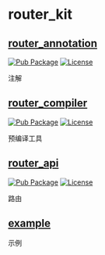 # router_kit

## [router_annotation](./router_annotation)

[![Pub Package](https://img.shields.io/pub/v/router_annotation.svg)](https://pub.dev/packages/router_annotation)
[![License](https://img.shields.io/badge/License-Apache%202.0-blue.svg)](https://github.com/RxReader/router_kit/blob/master/router_annotation/LICENSE)

注解

## [router_compiler](./router_compiler)

[![Pub Package](https://img.shields.io/pub/v/router_compiler.svg)](https://pub.dev/packages/router_compiler)
[![License](https://img.shields.io/badge/License-Apache%202.0-blue.svg)](https://github.com/RxReader/router_kit/blob/master/router_compiler/LICENSE)

预编译工具

## [router_api](./router_api)

[![Pub Package](https://img.shields.io/pub/v/router_api.svg)](https://pub.dev/packages/router_api)
[![License](https://img.shields.io/badge/License-Apache%202.0-blue.svg)](https://github.com/RxReader/router_kit/blob/master/router_api/LICENSE)

路由

## [example](./example)

示例
